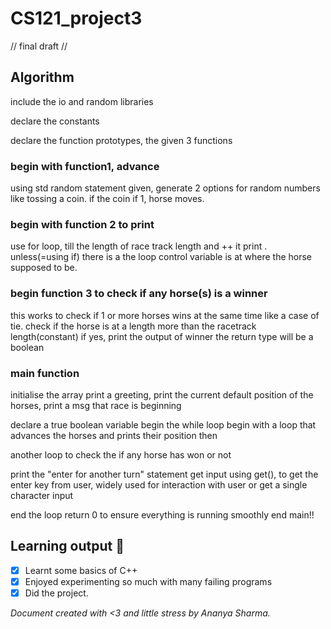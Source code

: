 # CS121_project3
// final draft //
## Algorithm

include the io and random libraries

declare the constants

declare the function prototypes, the given 3 functions

### begin with function1, advance 

using std random statement given, generate 2 options for random numbers
like tossing a coin.
if the coin if 1, horse moves.

### begin with function 2 to print
use for loop, till the length of race track length and ++ it 
  print . unless(=using if) there is a the loop control variable is at where the horse supposed to be.

### begin function 3 to check if any horse(s) is a winner
this works to check if 1 or more horses wins at the same time like a case of tie.
  check if the horse is at a length more than the racetrack length(constant)
   if yes, print the output of winner
the return type will be a boolean

### main function
initialise the array
print a greeting, print the current default position of the horses, print a msg that race is beginning

declare a true boolean variable
begin the while loop
  begin with a loop that advances the horses and prints their position then

  another loop to check the if any horse has won or not

  print the "enter for another turn" statement 
  get input using get(), to get the enter key from user, widely used for interaction with user or get a single character input

  end the loop
return 0 to ensure everything is running smoothly 
end main!!





## Learning output :tada:
- [x] Learnt some basics of C++
- [x] Enjoyed experimenting so much with many failing programs
- [x] Did the project.

*Document created with <3 and little stress by Ananya Sharma.*


 
